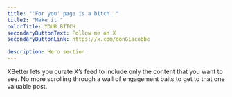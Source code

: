 ```yaml
---
title: "'For you' page is a bitch. "
title2: "Make it "
colorTitle: YOUR BITCH
secondaryButtonText: Follow me on X
secondaryButtonLink: https://x.com/donGiacobbe

description: Hero section
---
```


XBetter lets you curate X’s feed to include only the content that you want to see. No more scrolling through a wall of engagement baits to get to that one valuable post.
